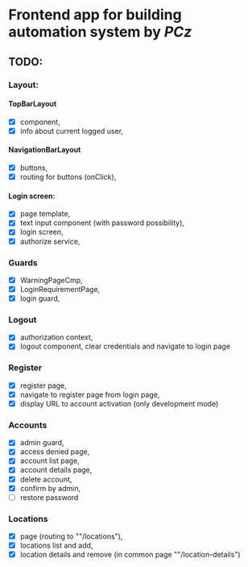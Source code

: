 # Frontend app for building automation system by <i> PCz  </i>

## TODO:

### Layout:

#### TopBarLayout

- [x] component,
- [x] info about current logged user,

#### NavigationBarLayout

- [x] buttons,
- [x] routing for buttons (onClick),

#### Login screen:

- [x] page template,
- [x] text input component (with password possibility),
- [x] login screen,
- [x] authorize service,

### Guards

- [x] WarningPageCmp,
- [x] LoginRequirementPage,
- [x] login guard,

### Logout

- [x] authorization context,
- [x] logout component, clear credentials and navigate to login page

### Register

- [x] register page,
- [x] navigate to register page from login page,
- [x] display URL to account activation (only development mode)

### Accounts

- [x] admin guard,
- [x] access denied page,
- [x] account list page,
- [x] account details page,
- [x] delete account,
- [x] confirm by admin,
- [ ] restore password

### Locations

- [x] page (routing to ""/locations"),
- [x] locations list and add,
- [x] location details and remove (in common page ""/location-details")